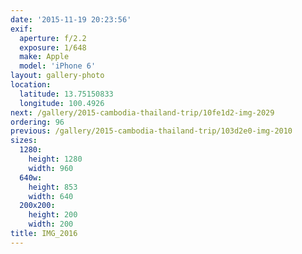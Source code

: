 ```yaml
---
date: '2015-11-19 20:23:56'
exif:
  aperture: f/2.2
  exposure: 1/648
  make: Apple
  model: 'iPhone 6'
layout: gallery-photo
location:
  latitude: 13.75150833
  longitude: 100.4926
next: /gallery/2015-cambodia-thailand-trip/10fe1d2-img-2029
ordering: 96
previous: /gallery/2015-cambodia-thailand-trip/103d2e0-img-2010
sizes:
  1280:
    height: 1280
    width: 960
  640w:
    height: 853
    width: 640
  200x200:
    height: 200
    width: 200
title: IMG_2016
---
```

